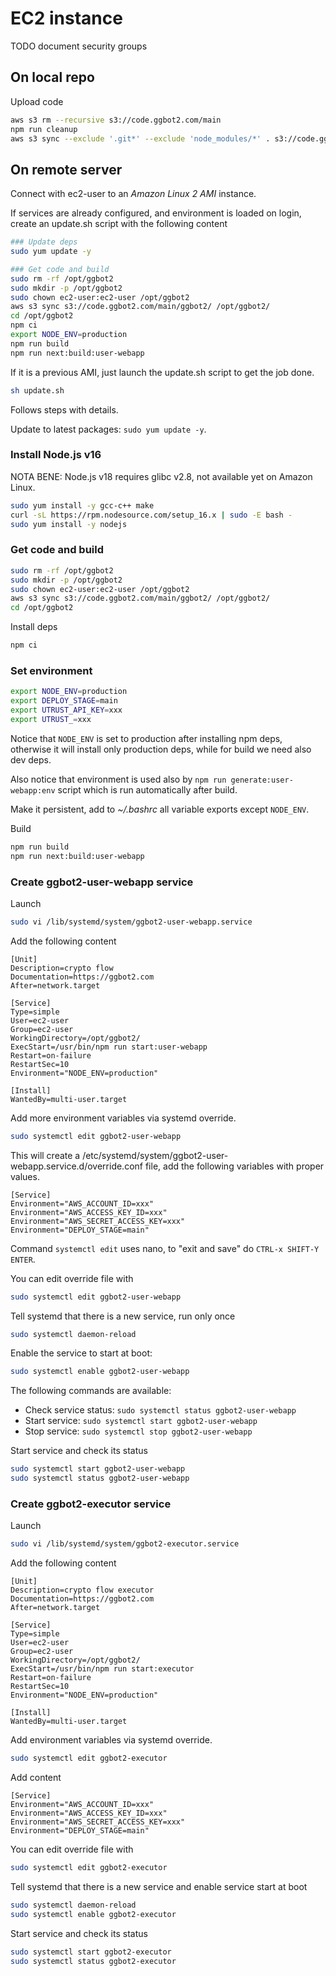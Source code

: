 # EC2 instance

TODO document security groups

## On local repo

Upload code

```sh
aws s3 rm --recursive s3://code.ggbot2.com/main
npm run cleanup
aws s3 sync --exclude '.git*' --exclude 'node_modules/*' . s3://code.ggbot2.com/main/ggbot2/
```

## On remote server

Connect with ec2-user to an *Amazon Linux 2 AMI* instance.

If services are already configured, and environment is loaded on login,
create an update.sh script with the following content

```sh
### Update deps
sudo yum update -y

### Get code and build
sudo rm -rf /opt/ggbot2
sudo mkdir -p /opt/ggbot2
sudo chown ec2-user:ec2-user /opt/ggbot2
aws s3 sync s3://code.ggbot2.com/main/ggbot2/ /opt/ggbot2/
cd /opt/ggbot2
npm ci
export NODE_ENV=production
npm run build
npm run next:build:user-webapp
```

If it is a previous AMI, just launch the update.sh script to get the job done.

```sh
sh update.sh
```

Follows steps with details.

Update to latest packages: `sudo yum update -y`.

### Install Node.js v16

NOTA BENE: Node.js v18 requires glibc v2.8, not available yet on Amazon Linux.

```sh
sudo yum install -y gcc-c++ make
curl -sL https://rpm.nodesource.com/setup_16.x | sudo -E bash -
sudo yum install -y nodejs
```

### Get code and build

```sh
sudo rm -rf /opt/ggbot2
sudo mkdir -p /opt/ggbot2
sudo chown ec2-user:ec2-user /opt/ggbot2
aws s3 sync s3://code.ggbot2.com/main/ggbot2/ /opt/ggbot2/
cd /opt/ggbot2
```

Install deps

```sh
npm ci
```

### Set environment

```sh
export NODE_ENV=production
export DEPLOY_STAGE=main
export UTRUST_API_KEY=xxx
export UTRUST_=xxx
```

Notice that `NODE_ENV` is set to production after installing npm deps, otherwise
it will install only production deps, while for build we need also dev deps.

Also notice that environment is used also by `npm run generate:user-webapp:env`
script which is run automatically after build.

Make it persistent, add to *~/.bashrc* all variable exports except `NODE_ENV`.

Build

```sh
npm run build
npm run next:build:user-webapp
```

### Create ggbot2-user-webapp service


Launch

```sh
sudo vi /lib/systemd/system/ggbot2-user-webapp.service
```

Add the following content

```
[Unit]
Description=crypto flow
Documentation=https://ggbot2.com
After=network.target

[Service]
Type=simple
User=ec2-user
Group=ec2-user
WorkingDirectory=/opt/ggbot2/
ExecStart=/usr/bin/npm run start:user-webapp
Restart=on-failure
RestartSec=10
Environment="NODE_ENV=production"

[Install]
WantedBy=multi-user.target
```

Add more environment variables via systemd override.

```sh
sudo systemctl edit ggbot2-user-webapp
```

This will create a /etc/systemd/system/ggbot2-user-webapp.service.d/override.conf file, add the following variables with proper values.

```
[Service]
Environment="AWS_ACCOUNT_ID=xxx"
Environment="AWS_ACCESS_KEY_ID=xxx"
Environment="AWS_SECRET_ACCESS_KEY=xxx"
Environment="DEPLOY_STAGE=main"
```

Command `systemctl edit` uses nano, to "exit and save" do `CTRL-x SHIFT-Y ENTER`.

You can edit override file with

```sh
sudo systemctl edit ggbot2-user-webapp
```

Tell systemd that there is a new service, run only once

```sh
sudo systemctl daemon-reload
```

Enable the service to start at boot:

```sh
sudo systemctl enable ggbot2-user-webapp
```

The following commands are available:

- Check service status: `sudo systemctl status ggbot2-user-webapp`
- Start service: `sudo systemctl start ggbot2-user-webapp`
- Stop service: `sudo systemctl stop ggbot2-user-webapp`


Start service and check its status

```sh
sudo systemctl start ggbot2-user-webapp
sudo systemctl status ggbot2-user-webapp
```

### Create ggbot2-executor service


Launch

```sh
sudo vi /lib/systemd/system/ggbot2-executor.service
```

Add the following content

```
[Unit]
Description=crypto flow executor
Documentation=https://ggbot2.com
After=network.target

[Service]
Type=simple
User=ec2-user
Group=ec2-user
WorkingDirectory=/opt/ggbot2/
ExecStart=/usr/bin/npm run start:executor
Restart=on-failure
RestartSec=10
Environment="NODE_ENV=production"

[Install]
WantedBy=multi-user.target
```

Add environment variables via systemd override.

```sh
sudo systemctl edit ggbot2-executor
```

Add content

```
[Service]
Environment="AWS_ACCOUNT_ID=xxx"
Environment="AWS_ACCESS_KEY_ID=xxx"
Environment="AWS_SECRET_ACCESS_KEY=xxx"
Environment="DEPLOY_STAGE=main"
```

You can edit override file with

```sh
sudo systemctl edit ggbot2-executor
```

Tell systemd that there is a new service and enable service start at boot

```sh
sudo systemctl daemon-reload
sudo systemctl enable ggbot2-executor
```

Start service and check its status

```sh
sudo systemctl start ggbot2-executor
sudo systemctl status ggbot2-executor
```
